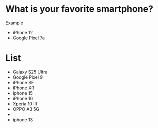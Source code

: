 # What is your favorite smartphone?
Example
- iPhone 12
- Google Pixel 7a

# List
- Galaxy S25 Ultra
- Google Pixel 9
- iPhone SE
- iPhone XR
- iphone 15
- iPhone 16
- Xperia 10 III
- OPPO A3 5G
-
- iphone 13
